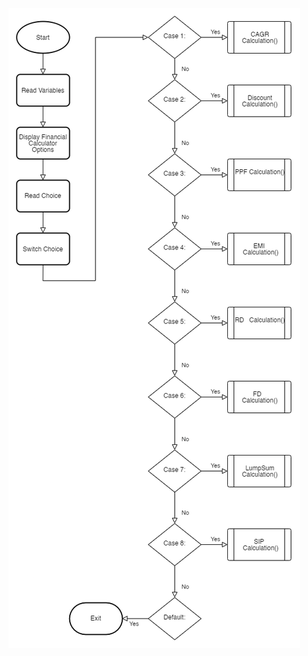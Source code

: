 ![Flowchart](https://github.com/alrichroshan/M1_App_FinancialCalculator/blob/main/6_Images/Flowchart.png)

